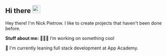 
<!-- welcome message -->
<h2>Hi there <img src="https://media.giphy.com/media/hvRJCLFzcasrR4ia7z/giphy.gif" width="25px"></h2>

<!-- About me -->
<p>
Hey there! I'm Nick Pietrow. I like to create projects that haven't been done before.
<p>

<!-- Personal Stuff -->
**Stuff about me:**
👨🏽‍💻 I’m working on something cool

🌱 I'm currently leaning full stack development at App Academy. 


